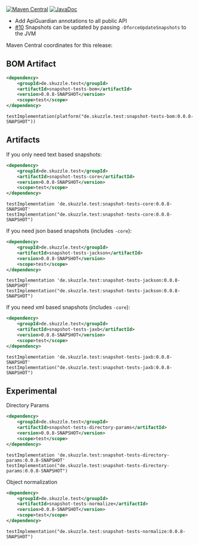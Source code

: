 [![Maven Central](https://img.shields.io/static/v1?label=MavenCentral&message=0.0.8-SNAPSHOT&color=blue)](https://search.maven.org/artifact/de.skuzzle.test/snapshot-tests-parent/0.0.8-SNAPSHOT/jar) [![JavaDoc](https://img.shields.io/static/v1?label=JavaDoc&message=0.0.8-SNAPSHOT&color=orange)](http://www.javadoc.io/doc/de.skuzzle.test/snapshot-tests-parent/0.0.8-SNAPSHOT)

* Add ApiGuardian annotations to all public API
* [#10](https://github.com/skuzzle/snapshot-tests/issues/10) Snapshots can be updated by passing `-DforceUpdateSnapshots` to the JVM

Maven Central coordinates for this release:

## BOM Artifact

```xml
<dependency>
    <groupId>de.skuzzle.test</groupId>
    <artifactId>snapshot-tests-bom</artifactId>
    <version>0.0.8-SNAPSHOT</version>
    <scope>test</scope>
</dependency>
```

```
testImplementation(platform("de.skuzzle.test:snapshot-tests-bom:0.0.8-SNAPSHOT"))
```

## Artifacts
If you only need text based snapshots:
```xml
<dependency>
    <groupId>de.skuzzle.test</groupId>
    <artifactId>snapshot-tests-core</artifactId>
    <version>0.0.8-SNAPSHOT</version>
    <scope>test</scope>
</dependency>
```

```
testImplementation 'de.skuzzle.test:snapshot-tests-core:0.0.8-SNAPSHOT'
testImplementation("de.skuzzle.test:snapshot-tests-core:0.0.8-SNAPSHOT")
```

If you need json based snapshots (includes `-core`):
```xml
<dependency>
    <groupId>de.skuzzle.test</groupId>
    <artifactId>snapshot-tests-jackson</artifactId>
    <version>0.0.8-SNAPSHOT</version>
    <scope>test</scope>
</dependency>
```

```
testImplementation 'de.skuzzle.test:snapshot-tests-jackson:0.0.8-SNAPSHOT'
testImplementation("de.skuzzle.test:snapshot-tests-jackson:0.0.8-SNAPSHOT")
```

If you need xml based snapshots (includes `-core`):
```xml
<dependency>
    <groupId>de.skuzzle.test</groupId>
    <artifactId>snapshot-tests-jaxb</artifactId>
    <version>0.0.8-SNAPSHOT</version>
    <scope>test</scope>
</dependency>
```

```
testImplementation 'de.skuzzle.test:snapshot-tests-jaxb:0.0.8-SNAPSHOT'
testImplementation("de.skuzzle.test:snapshot-tests-jaxb:0.0.8-SNAPSHOT")
```

## Experimental

Directory Params
```xml
<dependency>
    <groupId>de.skuzzle.test</groupId>
    <artifactId>snapshot-tests-directory-params</artifactId>
    <version>0.0.8-SNAPSHOT</version>
    <scope>test</scope>
</dependency>
```

```
testImplementation 'de.skuzzle.test:snapshot-tests-directory-params:0.0.8-SNAPSHOT'
testImplementation("de.skuzzle.test:snapshot-tests-directory-params:0.0.8-SNAPSHOT")
```

Object normalization
```xml
<dependency>
    <groupId>de.skuzzle.test</groupId>
    <artifactId>snapshot-tests-normalize</artifactId>
    <version>0.0.8-SNAPSHOT</version>
    <scope>test</scope>
</dependency>
```

```
testImplementation("de.skuzzle.test:snapshot-tests-normalize:0.0.8-SNAPSHOT")
```